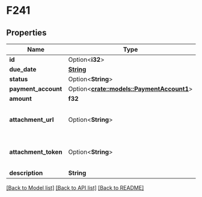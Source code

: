 # F241

## Properties

Name | Type | Description | Notes
------------ | ------------- | ------------- | -------------
**id** | Option<**i32**> | F24 id | [optional]
**due_date** | [**String**](string.md) | F24 due date | 
**status** | Option<**String**> | F24 status | [optional]
**payment_account** | Option<[**crate::models::PaymentAccount1**](PaymentAccount_1.md)> |  | [optional]
**amount** | **f32** | F24 amount | 
**attachment_url** | Option<**String**> | [Temporary] [Read Only] F24 url of the attached file | [optional][readonly]
**attachment_token** | Option<**String**> | [Write Only]  F24 attachment token returned by POST /taxes/attachment | [optional]
**description** | **String** | F24 description | 

[[Back to Model list]](../README.md#documentation-for-models) [[Back to API list]](../README.md#documentation-for-api-endpoints) [[Back to README]](../README.md)


